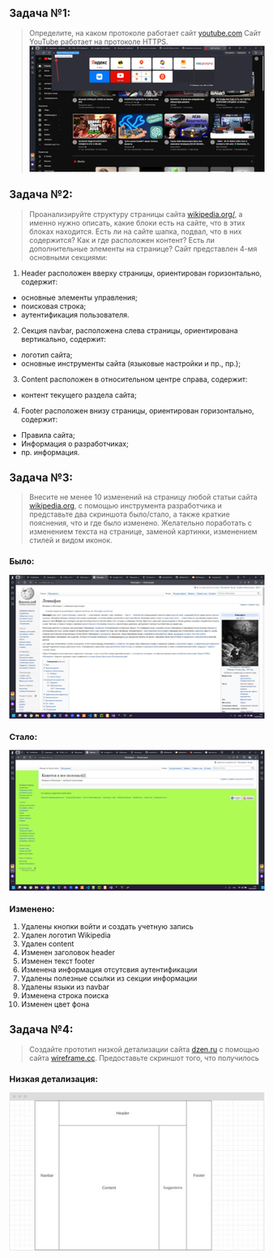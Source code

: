 ## Задача №1:
> Определите, на каком протоколе работает сайт [youtube.com](https://youtube.com)
Сайт YouTube работает на протоколе HTTPS.
![1_protocol](1_protocol.jpg)

## Задача №2:
> Проанализируйте структуру страницы сайта [wikipedia.org/](https://ru.wikipedia.org/), а именно нужно описать, какие блоки есть на сайте, что в этих блоках находится. Есть ли на сайте шапка, подвал, что в них содержится? Как и где расположен контент? Есть ли дополнительные элементы на странице?
Сайт представлен 4-мя основными секциями:
1. Header расположен вверху страницы, ориентирован горизонтально, содержит:
 - основные элементы управления;
 - поисковая строка;
 - аутентификация пользователя.
2. Секция navbar, расположена слева страницы, ориентирована вертикально, содержит:
 - логотип сайта;
 - основные инструменты сайта (языковые настройки и пр., пр.);
3. Content расположен в относительном центре справа, содержит:
 - контент текущего раздела сайта;
4. Footer расположен внизу страницы, ориентирован горизонтально, содержит:
 - Правила сайта;
 - Информация о разработчиках;
 - пр. информация.

## Задача №3:
> Внесите не менее 10 изменений на страницу любой статьи сайта [wikipedia.org](https://ru.wikipedia.org/), с помощью инструмента разработчика и представьте два скриншота было/стало, а также краткие пояснения, что и где было изменено. Желательно поработать с изменением текста на странице, заменой картинки, изменением стилей и видом иконок.
### Было:
![3_before](3_before.jpg)

### Стало:
![3_after](3_after.jpg)

### Изменено:
1. Удалены кнопки войти и создать учетную запись
2. Удален логотип Wikipedia
3. Удален content
4. Изменен заголовок header
5. Изменен текст footer
6. Изменена информация отсутсвия аутентификации
7. Удалены полезные ссылки из секции информации
8. Удалены языки из navbar
9. Изменена строка поиска
10. Изменен цвет фона

## Задача №4:
> Создайте прототип низкой детализации сайта [dzen.ru](https://dzen.ru/) с помощью сайта [wireframe.cc](https://wireframe.cc/). Предоставьте скриншот того, что получилось
### Низкая детализация:
![4_proto](4_proto.jpg)
